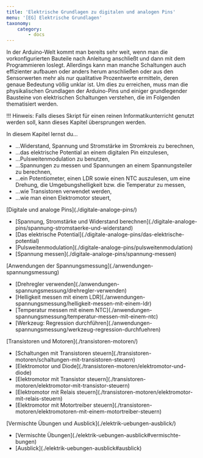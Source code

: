 ```yaml
---
title: 'Elektrische Grundlagen zu digitalen und analogen Pins'
menu: '[EG] Elektrische Grundlagen'
taxonomy:
    category:
        - docs
---
```


<style>
    body {
        --abk: 'EG';
    }
</style>

In der Arduino-Welt kommt man bereits sehr weit, wenn man die vorkonfigurierten Bauteile nach Anleitung anschließt und dann mit dem Programmieren loslegt. Allerdings kann man manche Schaltungen auch effizienter aufbauen oder anders herum anschließen oder aus den Sensorwerten mehr als nur qualitative Prozentwerte ermitteln, deren genaue Bedeutung völlig unklar ist. Um dies zu erreichen, muss man die physikalischen Grundlagen der Arduino-Pins und einiger grundlegender Bausteine von elektrischen Schaltungen verstehen, die im Folgenden thematisiert werden.

!!! Hinweis: Falls dieses Skript für einen reinen Informatikunterricht genutzt werden soll, kann dieses Kapitel übersprungen werden.

In diesem Kapitel lernst du…

  - …Widerstand, Spannung und Stromstärke im Stromkreis zu berechnen,
  - …das elektrische Potential an einem digitalen Pin einzulesen,
  - …Pulsweitenmodulation zu benutzen,
  - …Spannungen zu messen und Spannungen an einem Spannungsteiler zu berechnen,
  - …ein Potentiometer, einen LDR sowie einen NTC auszulesen, um eine Drehung, die Umgebungshelligkeit bzw. die Temperatur zu messen,
  - …wie Transistoren verwendet werden,
  - …wie man einen Elektromotor steuert,

<div class="flex-box">
    <div class="overview-card">
    <p markdown="1">[Digitale und analoge Pins](./digitale-analoge-pins/)</p>
    <ul>
        <li markdown="1">[Spannung, Stromstärke und Widerstand berechnen](./digitale-analoge-pins/spannung-stromstaerke-und-widerstand)</li>
        <li markdown="1">[Das elektrische Potential](./digitale-analoge-pins/das-elektrische-potential)</li>
        <li markdown="1">[Pulsweitenmodulation](./digitale-analoge-pins/pulsweitenmodulation)</li>
        <li markdown="1">[Spannung messen](./digitale-analoge-pins/spannung-messen)</li>
    </ul>
    </div>
    <div class="overview-card">
    <p markdown="1">[Anwendungen der Spannungsmessung](./anwendungen-spannungsmessung)</p>
    <ul>
        <li markdown="1">[Drehregler verwenden](./anwendungen-spannungsmessung/drehregler-verwenden)</li>
        <li markdown="1">[Helligkeit messen mit einem LDR](./anwendungen-spannungsmessung/helligkeit-messen-mit-einem-ldr)</li>
        <li markdown="1">[Temperatur messen mit einem NTC](./anwendungen-spannungsmessung/temperatur-messen-mit-einem-ntc)</li>
        <li markdown="1">[Werkzeug: Regression durchführen](./anwendungen-spannungsmessung/werkzeug-regression-durchfuehren)</li>
    </ul>
    </div>
    <div class="overview-card">
    <p markdown="1">[Transistoren und Motoren](./transistoren-motoren/)</p>
    <ul>
        <li markdown="1">[Schaltungen mit Transistoren steuern](./transistoren-motoren/schaltungen-mit-transistoren-steuern)</li>
        <li markdown="1">[Elektromotor und Diode](./transistoren-motoren/elektromotor-und-diode)</li>
        <li markdown="1">[Elektromotor mit Transistor steuern](./transistoren-motoren/elektromotor-mit-transistor-steuern)</li>
        <li markdown="1">[Elektromotor mit Relais steuern](./transistoren-motoren/elektromotor-mit-relais-steuern)</li>
        <li markdown="1">[Elektromotor mit Motortreiber steuern](./transistoren-motoren/elektromotoren-mit-einem-motortreiber-steuern)</li>
    </ul>
    </div>
    <div class="overview-card">
    <p markdown="1">[Vermischte Übungen und Ausblick](./elektrik-uebungen-ausblick/)</p>
    <ul>
        <li markdown="1">[Vermischte Übungen](./elektrik-uebungen-ausblick#vermischte-bungen)</li>
        <li markdown="1">[Ausblick](./elektrik-uebungen-ausblick#ausblick)</li>
    </ul>    
    </div>
</div>
